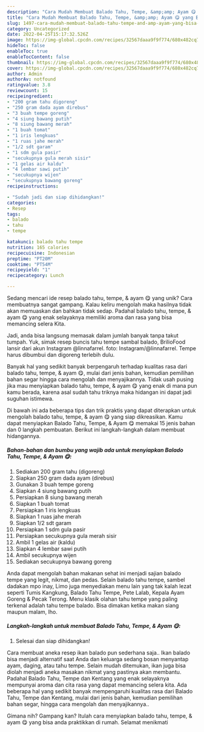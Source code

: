 ```yaml
---
description: "Cara Mudah Membuat Balado Tahu, Tempe, &amp;amp; Ayam 😋 yang Bisa Manjain Lidah"
title: "Cara Mudah Membuat Balado Tahu, Tempe, &amp;amp; Ayam 😋 yang Bisa Manjain Lidah"
slug: 1497-cara-mudah-membuat-balado-tahu-tempe-and-amp-ayam-yang-bisa-manjain-lidah
category: Uncategorized
date: 2022-04-25T15:17:32.526Z
image: https://img-global.cpcdn.com/recipes/32567daaa9f9f774/680x482cq70/balado-tahu-tempe-ayam-foto-resep-utama.jpg
hideToc: false
enableToc: true
enableTocContent: false
thumbnail: https://img-global.cpcdn.com/recipes/32567daaa9f9f774/680x482cq70/balado-tahu-tempe-ayam-foto-resep-utama.jpg
cover: https://img-global.cpcdn.com/recipes/32567daaa9f9f774/680x482cq70/balado-tahu-tempe-ayam-foto-resep-utama.jpg
author: Admin
authorAv: notfound
ratingvalue: 3.8
reviewcount: 15
recipeingredient:
- "200 gram tahu digoreng"
- "250 gram dada ayam direbus"
- "3 buah tempe goreng"
- "4 siung bawang putih"
- "8 siung bawang merah"
- "1 buah tomat"
- "1 iris lengkuas"
- "1 ruas jahe merah"
- "1/2 sdt garam"
- "1 sdm gula pasir"
- "secukupnya gula merah sisir"
- "1 gelas air kaldu"
- "4 lembar sawi putih"
- "secukupnya wijen"
- "secukupnya bawang goreng"
recipeinstructions:

- "Sudah jadi dan siap dihidangkan!"
categories:
- Resep
tags:
- balado
- tahu
- tempe

katakunci: balado tahu tempe 
nutrition: 165 calories
recipecuisine: Indonesian
preptime: "PT20M"
cooktime: "PT54M"
recipeyield: "1"
recipecategory: Lunch

---
```





Sedang mencari ide resep balado tahu, tempe, &amp; ayam 😋 yang unik? Cara membuatnya sangat gampang. Kalau keliru mengolah maka hasilnya tidak akan memuaskan dan bahkan tidak sedap. Padahal balado tahu, tempe, &amp; ayam 😋 yang enak selayaknya memiliki aroma dan rasa yang bisa memancing selera Kita.





Jadi, anda bisa langsung memasak dalam jumlah banyak tanpa takut tumpah. Yuk, simak resep buncis tahu tempe sambal balado, BrilioFood lansir dari akun Instagram @linnafarrel. foto: Instagram/@linnafarrel. Tempe harus dibumbui dan digoreng terlebih dulu.

Banyak hal yang sedikit banyak berpengaruh terhadap kualitas rasa dari balado tahu, tempe, &amp; ayam 😋, mulai dari jenis bahan, kemudian pemilihan bahan segar hingga cara mengolah dan menyajikannya. Tidak usah pusing jika mau menyiapkan balado tahu, tempe, &amp; ayam 😋 yang enak di mana pun kamu berada, karena asal sudah tahu triknya maka hidangan ini dapat jadi suguhan istimewa.






Di bawah ini ada beberapa tips dan trik praktis yang dapat diterapkan untuk mengolah balado tahu, tempe, &amp; ayam 😋 yang siap dikreasikan. Kamu dapat menyiapkan Balado Tahu, Tempe, &amp; Ayam 😋 memakai 15 jenis bahan dan 0 langkah pembuatan. Berikut ini langkah-langkah dalam membuat hidangannya.

<!--inarticleads1-->

##### Bahan-bahan dan bumbu yang wajib ada untuk menyiapkan Balado Tahu, Tempe, &amp; Ayam 😋:

1. Sediakan 200 gram tahu (digoreng)
1. Siapkan 250 gram dada ayam (direbus)
1. Gunakan 3 buah tempe goreng
1. Siapkan 4 siung bawang putih
1. Persiapkan 8 siung bawang merah
1. Siapkan 1 buah tomat
1. Persiapkan 1 iris lengkuas
1. Siapkan 1 ruas jahe merah
1. Siapkan 1/2 sdt garam
1. Persiapkan 1 sdm gula pasir
1. Persiapkan secukupnya gula merah sisir
1. Ambil 1 gelas air (kaldu)
1. Siapkan 4 lembar sawi putih
1. Ambil secukupnya wijen
1. Sediakan secukupnya bawang goreng


Anda dapat mengolah bahan makanan sehat ini menjadi sajian balado tempe yang legit, nikmat, dan pedas. Selain balado tahu tempe, sambel dadakan mpo inay, Limo juga menyediakan menu lain yang tak kalah lezat seperti Tumis Kangkung, Balado Tahu Tempe, Pete Lalab, Kepala Ayam Goreng &amp; Pecak Terong. Menu klasik olahan tahu tempe yang paling terkenal adalah tahu tempe balado. Bisa dimakan ketika makan siang maupun malam, lho. 

<!--inarticleads2-->

##### Langkah-langkah untuk membuat Balado Tahu, Tempe, &amp; Ayam 😋:


1. Selesai dan siap dihidangkan!

Cara membuat aneka resep ikan balado pun sederhana saja.. Ikan balado bisa menjadi alternatif saat Anda dan keluarga sedang bosan menyantap ayam, daging, atau tahu tempe. Selain mudah ditemukan, ikan juga bisa diolah menjadi aneka masakan nikmat yang pastinya akan membantu. Padahal Balado Tahu, Tempe dan Kentang yang enak selayaknya mempunyai aroma dan cita rasa yang dapat memancing selera kita. Ada beberapa hal yang sedikit banyak mempengaruhi kualitas rasa dari Balado Tahu, Tempe dan Kentang, mulai dari jenis bahan, kemudian pemilihan bahan segar, hingga cara mengolah dan menyajikannya.. 

Gimana nih? Gampang kan? Itulah cara menyiapkan balado tahu, tempe, &amp; ayam 😋 yang bisa anda praktikkan di rumah. Selamat menikmati
